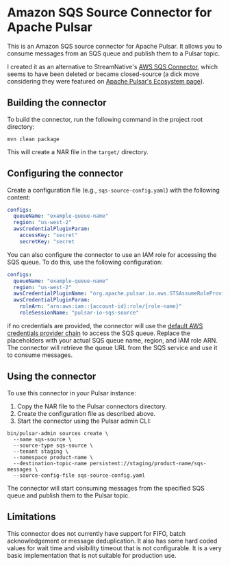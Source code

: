 # Amazon SQS Source Connector for Apache Pulsar

This is an Amazon SQS source connector for Apache Pulsar. It allows you to consume messages from an SQS queue and publish them to a Pulsar topic.

I created it as an alternative to StreamNative's [AWS SQS Connector](https://github.com/streamnative/pulsar-io-sqs), which seems to have been deleted or became closed-source (a dick move considering they were featured on [Apache Pulsar's Ecosystem page](https://pulsar.apache.org/ecosystem/)). 

## Building the connector

To build the connector, run the following command in the project root directory:

```
mvn clean package
```

This will create a NAR file in the `target/` directory.

## Configuring the connector

Create a configuration file (e.g., `sqs-source-config.yaml`) with the following content:
```yaml
configs:
  queueName: "example-queue-name"
  region: "us-west-2"
  awsCredentialPluginParam:
    accessKey: "secret"
    secretKey: "secret
```

You can also configure the connector to use an IAM role for accessing the SQS queue. To do this, use the following configuration:
```yaml
configs:
  queueName: "example-queue-name"
  region: "us-west-2"
  awsCredentialPluginName: "org.apache.pulsar.io.aws.STSAssumeRoleProviderPlugin"
  awsCredentialPluginParam:
    roleArn: "arn:aws:iam::{account-id}:role/{role-name}"
    roleSessionName: "pulsar-io-sqs-source"
```

if no credentials are provided, the connector will use the [default AWS credentials provider chain](https://docs.aws.amazon.com/sdk-for-java/v1/developer-guide/credentials.html#credentials-default) to access the SQS queue.
Replace the placeholders with your actual SQS queue name, region, and IAM role ARN. The connector will retrieve the queue URL from the SQS service and use it to consume messages.

## Using the connector

To use this connector in your Pulsar instance:

1. Copy the NAR file to the Pulsar connectors directory.
2. Create the configuration file as described above.
3. Start the connector using the Pulsar admin CLI:

```
bin/pulsar-admin sources create \
  --name sqs-source \
  --source-type sqs-source \
  --tenant staging \
  --namespace product-name \
  --destination-topic-name persistent://staging/product-name/sqs-messages \
  --source-config-file sqs-source-config.yaml
```

The connector will start consuming messages from the specified SQS queue and publish them to the Pulsar topic.

## Limitations

This connector does not currently have support for FIFO, batch acknowledgement or message deduplication. It also has some hard coded values for wait time and visibility timeout that is not configurable. It is a very basic implementation that is not suitable for production use.